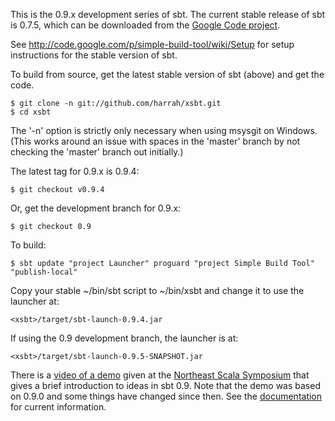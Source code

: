 This is the 0.9.x development series of sbt.  The current stable release of sbt is 0.7.5, which can be downloaded from the [Google Code project](http://code.google.com/p/simple-build-tool).

See <http://code.google.com/p/simple-build-tool/wiki/Setup> for setup instructions for the stable version of sbt.

To build from source, get the latest stable version of sbt (above) and get the code.

	$ git clone -n git://github.com/harrah/xsbt.git
	$ cd xsbt

The '-n' option is strictly only necessary when using msysgit on Windows.
(This works around an issue with spaces in the 'master' branch by not checking the 'master' branch out initially.)

The latest tag for 0.9.x is 0.9.4:

	$ git checkout v0.9.4

Or, get the development branch for 0.9.x:

	$ git checkout 0.9

To build:

	$ sbt update "project Launcher" proguard "project Simple Build Tool" "publish-local"

Copy your stable ~/bin/sbt script to ~/bin/xsbt and change it to use the launcher at:

	<xsbt>/target/sbt-launch-0.9.4.jar

If using the 0.9 development branch, the launcher is at:

	<xsbt>/target/sbt-launch-0.9.5-SNAPSHOT.jar

There is a [video of a demo](http://vimeo.com/20263617) given at the [Northeast Scala Symposium](http://www.nescala.org/2011/) that gives a brief introduction to ideas in sbt 0.9.  Note that the demo was based on 0.9.0 and some things have changed since then.  See the [documentation](https://github.com/harrah/xsbt/wiki) for current information.